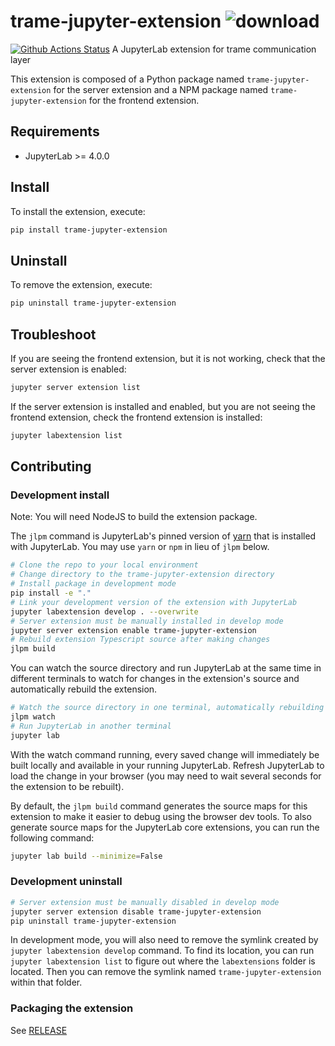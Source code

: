 # trame-jupyter-extension ![download](https://img.shields.io/pypi/dm/trame-jupyter-extension)

[![Github Actions Status](https://github.com/Kitware/trame-jupyter-extension/workflows/Build/badge.svg)](https://github.com/Kitware/trame-jupyter-extension/actions/workflows/build.yml)
A JupyterLab extension for trame communication layer

This extension is composed of a Python package named `trame-jupyter-extension`
for the server extension and a NPM package named `trame-jupyter-extension`
for the frontend extension.

## Requirements

- JupyterLab >= 4.0.0

## Install

To install the extension, execute:

```bash
pip install trame-jupyter-extension
```

## Uninstall

To remove the extension, execute:

```bash
pip uninstall trame-jupyter-extension
```

## Troubleshoot

If you are seeing the frontend extension, but it is not working, check
that the server extension is enabled:

```bash
jupyter server extension list
```

If the server extension is installed and enabled, but you are not seeing
the frontend extension, check the frontend extension is installed:

```bash
jupyter labextension list
```

## Contributing

### Development install

Note: You will need NodeJS to build the extension package.

The `jlpm` command is JupyterLab's pinned version of
[yarn](https://yarnpkg.com/) that is installed with JupyterLab. You may use
`yarn` or `npm` in lieu of `jlpm` below.

```bash
# Clone the repo to your local environment
# Change directory to the trame-jupyter-extension directory
# Install package in development mode
pip install -e "."
# Link your development version of the extension with JupyterLab
jupyter labextension develop . --overwrite
# Server extension must be manually installed in develop mode
jupyter server extension enable trame-jupyter-extension
# Rebuild extension Typescript source after making changes
jlpm build
```

You can watch the source directory and run JupyterLab at the same time in different terminals to watch for changes in the extension's source and automatically rebuild the extension.

```bash
# Watch the source directory in one terminal, automatically rebuilding when needed
jlpm watch
# Run JupyterLab in another terminal
jupyter lab
```

With the watch command running, every saved change will immediately be built locally and available in your running JupyterLab. Refresh JupyterLab to load the change in your browser (you may need to wait several seconds for the extension to be rebuilt).

By default, the `jlpm build` command generates the source maps for this extension to make it easier to debug using the browser dev tools. To also generate source maps for the JupyterLab core extensions, you can run the following command:

```bash
jupyter lab build --minimize=False
```

### Development uninstall

```bash
# Server extension must be manually disabled in develop mode
jupyter server extension disable trame-jupyter-extension
pip uninstall trame-jupyter-extension
```

In development mode, you will also need to remove the symlink created by `jupyter labextension develop`
command. To find its location, you can run `jupyter labextension list` to figure out where the `labextensions`
folder is located. Then you can remove the symlink named `trame-jupyter-extension` within that folder.

### Packaging the extension

See [RELEASE](RELEASE.md)
